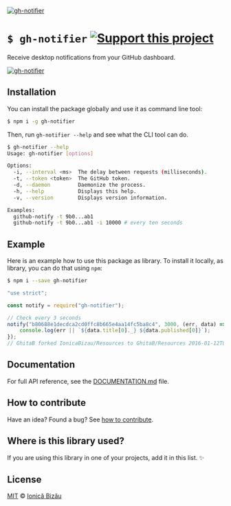 [![gh-notifier](http://i.imgur.com/OqMXPq5.png)](#)

# `$ gh-notifier` [![Support this project][donate-now]][paypal-donations]

Receive desktop notifications from your GitHub dashboard.

[![gh-notifier](http://i.imgur.com/ViV1UST.png)](#)

## Installation

You can install the package globally and use it as command line tool:

```sh
$ npm i -g gh-notifier
```

Then, run `gh-notifier --help` and see what the CLI tool can do.

```sh
$ gh-notifier --help
Usage: gh-notifier [options]

Options:
  -i, --interval <ms>  The delay between requests (milliseconds).
  -t, --token <token>  The GitHub token.                         
  -d, --daemon         Daemonize the process.                    
  -h, --help           Displays this help.                       
  -v, --version        Displays version information.             

Examples:
  github-notify -t 9b0...ab1
  github-notify -t 9b0...ab1 -i 10000 # every ten seconds

```

## Example

Here is an example how to use this package as library. To install it locally, as library, you can do that using `npm`:

```sh
$ npm i --save gh-notifier
```

```js
"use strict";

const notify = require("gh-notifier");

// Check every 3 seconds
notify("b80688e1decdca2cd0ffc8b665e4aa14fc5ba8c4", 3000, (err, data) => {
    console.log(err || `${data.title[0]._} ${data.published[0]}`);
});
// GhitaB forked IonicaBizau/Resources to GhitaB/Resources 2016-01-12T09:03:22Z
```

## Documentation

For full API reference, see the [DOCUMENTATION.md][docs] file.

## How to contribute
Have an idea? Found a bug? See [how to contribute][contributing].

## Where is this library used?
If you are using this library in one of your projects, add it in this list. :sparkles:

## License

[MIT][license] © [Ionică Bizău][website]

[paypal-donations]: https://www.paypal.com/cgi-bin/webscr?cmd=_s-xclick&hosted_button_id=RVXDDLKKLQRJW
[donate-now]: http://i.imgur.com/6cMbHOC.png

[license]: http://showalicense.com/?fullname=Ionic%C4%83%20Biz%C4%83u%20%3Cbizauionica%40gmail.com%3E%20(http%3A%2F%2Fionicabizau.net)&year=2015#license-mit
[website]: http://ionicabizau.net
[contributing]: /CONTRIBUTING.md
[docs]: /DOCUMENTATION.md